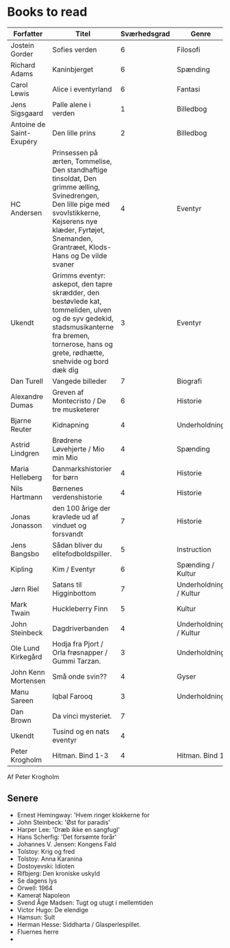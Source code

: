 # Books to read
| Forfatter | Titel | Sværhedsgrad |Genre|
| -- | -- | -- |--|
| Jostein Gorder|Sofies verden|6|Filosofi|
|Richard Adams | Kaninbjerget|6|Spænding|
|Carol Lewis| Alice i eventyrland|6|Fantasi|
|Jens Sigsgaard | Palle alene i verden|1|Billedbog|
|Antoine de Saint-Exupéry | Den lille prins|2|Billedbog|
| HC Andersen| Prinsessen på ærten, Tommelise, Den standhaftige tinsoldat, Den grimme ælling, Svinedrengen, Den lille pige med svovlstikkerne, Kejserens nye klæder, Fyrtøjet, Snemanden, Grantræet, Klods-Hans og De vilde svaner|4|Eventyr|
|Ukendt | Grimms eventyr: askepot, den tapre skrædder, den bestøvlede kat, tommeliden, ulven og de syv gedekid, stadsmusikanterne fra bremen, tornerose, hans og grete, rødhætte, snehvide og bord dæk dig|3|Eventyr|
|  Dan Turell| Vangede billeder|7|Biografi|
|Alexandre Dumas | Greven af Montecristo / De tre musketerer|6|Historie|
|  Bjarne Reuter| Kidnapning|4|Underholdning|
|  Astrid Lindgren| Brødrene Løvehjerte / Mio min Mio|4|Spænding|
|  Maria Helleberg| Danmarkshistorier for børn|4|Historie|
|  Nils Hartmann| Børnenes verdenshistorie|4|Historie|
|  Jonas Jonasson| den 100 årige der kravlede ud af vinduet og forsvandt|7|Historie|
|  Jens Bangsbo| Sådan bliver du elitefodboldspiller.|5|Instruction|
|  Kipling| Kim / Eventyr|6|Spænding / Kultur|
|  Jørn Riel| Satans til Higginbottom|7|Underholdning / Kultur|
|  Mark Twain| Huckleberry Finn|5|Kultur|
|  John Steinbeck| Dagdriverbanden|4|Underholdning / Kultur|
|  Ole Lund Kirkegård| Hodja fra Pjort / Orla frøsnapper / Gummi Tarzan.|3|Underholdning|
|  John Kenn Mortensen| Små onde svin??|4|Gyser|
|  Manu Sareen| Iqbal Farooq|3|Underholdning|
|  Dan Brown| Da vinci mysteriet.|7||
| Ukendt | Tusind og en nats eventyr|4||
|Peter Krogholm| Hitman. Bind 1-3|4|Hitman. Bind 1
Af Peter Krogholm
    

 
    













## Senere
- Ernest Hemingway: 'Hvem ringer klokkerne for
- John Steinbeck: 'Øst for paradis'
- Harper Lee: 'Dræb ikke en sangfugl' 
- Hans Scherfig: 'Det forsømte forår'
- Johannes V. Jensen: Kongens Fald 
- Tolstoy: Krig og fred
- Tolstoy: Anna Karanina
- Dostoyevski: Idioten
- Rifbjerg: Den kroniske uskyld
- Se dagens lys
- Orwell: 1964
- Kamerat Napoleon
- Svend Åge Madsen: Tugt og utugt i mellemtiden
- Victor Hugo: De elendige
- Hamsun: Sult
- Herman Hesse: Siddharta / Glasperlespillet.
- Fluernes herre
- 
